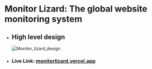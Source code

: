 
# Monitor Lizard: The global website monitoring system


- ## High level design

  ![Monitor_lizard_design](https://github.com/user-attachments/assets/3e05f42d-442d-4a2a-83a8-a0e0a373dcfb)


- ### Live Link: [monitorlizard.vercel.app](https://monitorlizard.vercel.app)
